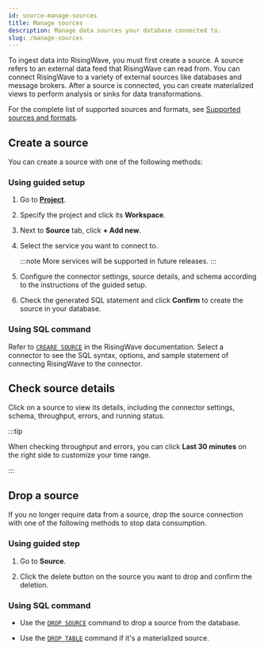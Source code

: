 ```yaml
---
id: source-manage-sources
title: Manage sources
description: Manage data sources your database connected to.
slug: /manage-sources
---
```


To ingest data into RisingWave, you must first create a source. A source refers to an external data feed that RisingWave can read from. You can connect RisingWave to a variety of external sources like databases and message brokers. After a source is connected, you can create materialized views to perform analysis or sinks for data transformations.

For the complete list of supported sources and formats, see [Supported sources and formats](/docs/current/sql-create-source/#supported-sources).

## Create a source

You can create a source with one of the following methods:

### Using guided setup

1. Go to [**Project**](https://cloud.risingwave.com/project/home/).

2. Specify the project and click its **Workspace**.

3. Next to **Source** tab, click **+ Add new**.

4. Select the service you want to connect to.

    :::note
    More services will be supported in future releases.
    :::

5. Configure the connector settings, source details, and schema according to the instructions of the guided setup.

6. Check the generated SQL statement and click **Confirm** to create the source in your database.

### Using SQL command

Refer to [`CREARE SOURCE`](/docs/current/sql-create-source/#supported-sources) in the RisingWave documentation. Select a connector to see the SQL syntax, options, and sample statement of connecting RisingWave to the connector.

## Check source details

Click on a source to view its details, including the connector settings, schema, throughput, errors, and running status.

:::tip

When checking throughput and errors, you can click **Last 30 minutes** on the right side to customize your time range.

:::

## Drop a source

If you no longer require data from a source, drop the source connection with one of the following methods to stop data consumption.

### Using guided step

1. Go to **Source**.

2. Click the delete button on the source you want to drop and confirm the deletion.

### Using SQL command

- Use the [`DROP SOURCE`](/docs/current/sql-drop-source/) command to drop a source from the database.

- Use the [`DROP TABLE`](/docs/current/sql-drop-table/) command if it's a materialized source.
